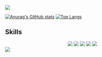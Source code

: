 <!--
**leejs0823/leejs0823** is a ✨ _special_ ✨ repository because its `README.md` (this file) appears on your GitHub profile.

Here are some ideas to get you started:

- 🔭 I’m currently working on ...
- 🌱 I’m currently learning ...
- 👯 I’m looking to collaborate on ...
- 🤔 I’m looking for help with ...
- 💬 Ask me about ...
- 📫 How to reach me: ...
- 😄 Pronouns: ...
- ⚡ Fun fact: ...
-->
<img src="https://capsule-render.vercel.app/api?type=waving&color=DBD3FB&height=150&section=header&text=Jungsun" />

[![Anurag's GitHub stats](https://github-readme-stats.vercel.app/api?username=leejs0823)](https://github.com/anuraghazra/github-readme-stats)
﻿[![Top Langs](https://github-readme-stats.vercel.app/api/top-langs/?username=leejs0823&langs_count=10&layout=compact&theme=dark)](https://github.com/jogilsang/jogilsang)﻿

## Skills
<center>
<span>
<img src="https://img.shields.io/badge/React-61DAFB?style=for-the-badge&logo=react&logoColor=white"/>
<img src="https://img.shields.io/badge/Next.js-000000?style=for-the-badge&logo=nextdotjs&logoColor=white"/>
<img src="https://img.shields.io/badge/JavaScript-F7DF1E?style=for-the-badge&logo=javascript&logoColor=black"/>
<img src="https://img.shields.io/badge/TypeScript-3178C6?style=for-the-badge&logo=typescript&logoColor=white"/>
<img src="https://img.shields.io/badge/django-092E20?style=for-the-badge&logo=django&logoColor=white"/>
</span> 
</center>

<img src="https://capsule-render.vercel.app/api?type=waving&color=DBD3FB&height=150&section=footer" />
